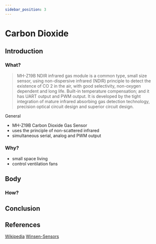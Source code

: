 ```yaml
---
sidebar_position: 3
---
```


# Carbon Dioxide

## Introduction

### What?

> MH-Z19B NDIR infrared gas module is a common type, small size sensor, using non-dispersive infrared (NDIR) principle to detect the existence of CO 2 in the air, with good selectivity, non-oxygen dependent and long life. Built-in temperature compensation; and it has UART output and PWM output. It is developed by the tight integration of mature infrared absorbing gas detection technology, precision optical circuit design and superior circuit design.

General
 - MH-Z19B Carbon Dioxide Gas Sensor
 - uses the principle of non-scattered infrared
 - simultaneous serial, analog and PWM output 

### Why?
- small space living
- control ventilation fans

## Body

### How?

## Conclusion

## References

[Wikipedia](https://en.wikipedia.org/wiki/Infrared_spectroscopy)
[Winsen-Sensors](https://www.winsen-sensor.com/sensors/co2-sensor/mh-z19b.html)